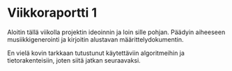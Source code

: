 # Viikkoraportti 1

Aloitin tällä viikolla projektin ideoinnin ja loin sille pohjan. Päädyin aiheeseen musiikkigenerointi ja kirjoitin alustavan määrittelydokumentin. 

En vielä kovin tarkkaan tutustunut käytettäviin algoritmeihin ja tietorakenteisiin, joten siitä jatkan seuraavaksi. 

